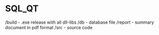 # SQL_QT

/build - .exe release with all dll-libs
/db - database file
/report - summary document in pdf format
/src - source code
